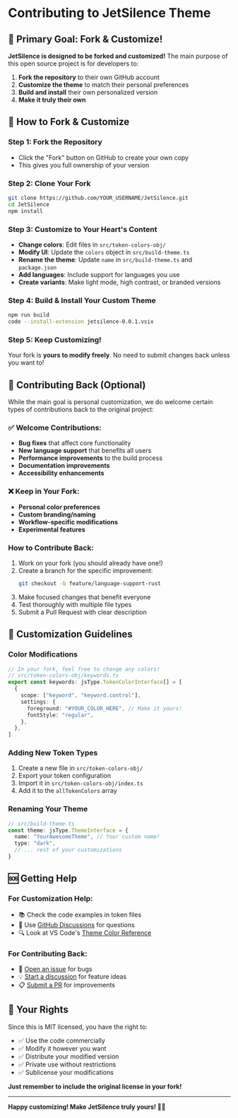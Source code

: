 # Contributing to JetSilence Theme

## 🎯 Primary Goal: Fork & Customize!

**JetSilence is designed to be forked and customized!** The main purpose of this open source project is for developers to:

1. **Fork the repository** to their own GitHub account
2. **Customize the theme** to match their personal preferences
3. **Build and install** their own personalized version
4. **Make it truly their own**

## 🍴 How to Fork & Customize

### Step 1: Fork the Repository

- Click the "Fork" button on GitHub to create your own copy
- This gives you full ownership of your version

### Step 2: Clone Your Fork

```bash
git clone https://github.com/YOUR_USERNAME/JetSilence.git
cd JetSilence
npm install
```

### Step 3: Customize to Your Heart's Content

- **Change colors**: Edit files in `src/token-colors-obj/`
- **Modify UI**: Update the `colors` object in `src/build-theme.ts`
- **Rename the theme**: Update `name` in `src/build-theme.ts` and `package.json`
- **Add languages**: Include support for languages you use
- **Create variants**: Make light mode, high contrast, or branded versions

### Step 4: Build & Install Your Custom Theme

```bash
npm run build
code --install-extension jetsilence-0.0.1.vsix
```

### Step 5: Keep Customizing!

Your fork is **yours to modify freely**. No need to submit changes back unless you want to!

## 🔄 Contributing Back (Optional)

While the main goal is personal customization, we do welcome certain types of contributions back to the original project:

### ✅ Welcome Contributions:

- **Bug fixes** that affect core functionality
- **New language support** that benefits all users
- **Performance improvements** to the build process
- **Documentation improvements**
- **Accessibility enhancements**

### ❌ Keep in Your Fork:

- **Personal color preferences**
- **Custom branding/naming**
- **Workflow-specific modifications**
- **Experimental features**

### How to Contribute Back:

1. Work on your fork (you should already have one!)
2. Create a branch for the specific improvement:
   ```bash
   git checkout -b feature/language-support-rust
   ```
3. Make focused changes that benefit everyone
4. Test thoroughly with multiple file types
5. Submit a Pull Request with clear description

## 🎨 Customization Guidelines

### Color Modifications

```typescript
// In your fork, feel free to change any colors!
// src/token-colors-obj/keywords.ts
export const keywords: jsType.TokenColorInterface[] = [
  {
    scope: ["keyword", "keyword.control"],
    settings: {
      foreground: "#YOUR_COLOR_HERE", // Make it yours!
      fontStyle: "regular",
    },
  },
]
```

### Adding New Token Types

1. Create a new file in `src/token-colors-obj/`
2. Export your token configuration
3. Import it in `src/token-colors-obj/index.ts`
4. Add it to the `allTokenColors` array

### Renaming Your Theme

```typescript
// src/build-theme.ts
const theme: jsType.ThemeInterface = {
  name: "YourAwesomeTheme", // Your custom name!
  type: "dark",
  // ... rest of your customizations
}
```

## 🆘 Getting Help

### For Customization Help:

- 📚 Check the code examples in token files
- 💬 Use [GitHub Discussions](../../discussions) for questions
- 🔍 Look at VS Code's [Theme Color Reference](https://code.visualstudio.com/api/references/theme-color)

### For Contributing Back:

- 🐛 [Open an issue](../../issues) for bugs
- 💡 [Start a discussion](../../discussions) for feature ideas
- 📋 [Submit a PR](../../pulls) for improvements

## 📄 Your Rights

Since this is MIT licensed, you have the right to:

- ✅ Use the code commercially
- ✅ Modify it however you want
- ✅ Distribute your modified version
- ✅ Private use without restrictions
- ✅ Sublicense your modifications

**Just remember to include the original license in your fork!**

---

**Happy customizing! Make JetSilence truly yours! 🎨✨**
